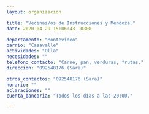 ```yaml
---
layout: organizacion

title: "Vecinas/os de Instrucciones y Mendoza."
date: 2020-04-29 15:06:43 -0300

departamento: "Montevideo"
barrio: "Casavalle"
actividades: "Olla"
necesidades: ""
telefono_contacto: "Carne, pan, verduras, frutas."
direccion: "092548176 (Sara)"

otros_contactos: "092548176 (Sara)"
horario: ""
aclaraciones: ""
cuenta_bancaria: "Todos los días a las 20:00."

---
```

